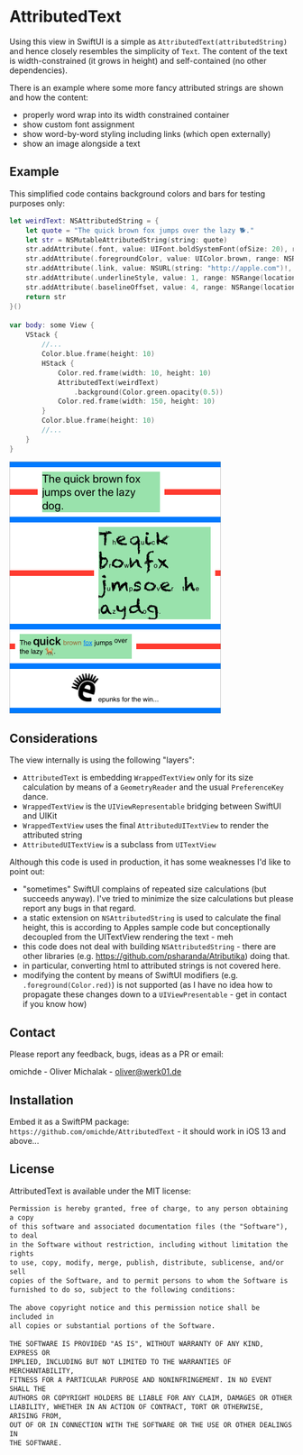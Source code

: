 # AttributedText

Using this view in SwiftUI is a simple as `AttributedText(attributedString)` and hence closely resembles the simplicity of `Text`.
The content of the text is width-constrained (it grows in height) and self-contained (no other dependencies).

There is an example where some more fancy attributed strings are shown and how the content:

- properly word wrap into its width constrained container
- show custom font assignment
- show word-by-word styling including links (which open externally)
- show an image alongside a text

## Example

This simplified code contains background colors and bars for testing purposes only:

```swift
let weirdText: NSAttributedString = {
	let quote = "The quick brown fox jumps over the lazy 🐕."
	let str = NSMutableAttributedString(string: quote)
	str.addAttribute(.font, value: UIFont.boldSystemFont(ofSize: 20), range: NSRange(location: 4, length: 5))
	str.addAttribute(.foregroundColor, value: UIColor.brown, range: NSRange(location: 10, length: 5))
	str.addAttribute(.link, value: NSURL(string: "http://apple.com")!, range: NSRange(location: 16, length: 3))
	str.addAttribute(.underlineStyle, value: 1, range: NSRange(location: 16, length: 3))
	str.addAttribute(.baselineOffset, value: 4, range: NSRange(location: 26, length: 4))
	return str
}()

var body: some View {
	VStack {
		//...
		Color.blue.frame(height: 10)
		HStack {
			Color.red.frame(width: 10, height: 10)
			AttributedText(weirdText)
				.background(Color.green.opacity(0.5))
			Color.red.frame(width: 150, height: 10)
		}
		Color.blue.frame(height: 10)
		//...
	}
}
```

![Screenshot](/screenshot.png)

## Considerations

The view internally is using the following "layers":

- `AttributedText` is embedding `WrappedTextView` only for its size calculation by means of a `GeometryReader` and the usual `PreferenceKey` dance.
- `WrappedTextView` is the `UIViewRepresentable` bridging between SwiftUI and UIKit
- `WrappedTextView` uses the final `AttributedUITextView` to render the attributed string
- `AttributedUITextView` is a subclass from `UITextView`

Although this code is used in production, it has some weaknesses I'd like to point out:

- "sometimes" SwiftUI complains of repeated size calculations (but succeeds anyway). I've tried to minimize the size calculations but please report any bugs in that regard.
- a static extension on `NSAttributedString` is used to calculate the final height, this is according to Apples sample code but conceptionally decoupled from the UITextView rendering the text - meh
- this code does not deal with building `NSAttributedString` - there are other libraries (e.g. https://github.com/psharanda/Atributika) doing that.
- in particular, converting html to attributed strings is not covered here.
- modifying the content by means of SwiftUI modifiers (e.g. `.foreground(Color.red)`) is not supported (as I have no idea how to propagate these changes down to a `UIViewPresentable` - get in contact if you know how)

## Contact

Please report any feedback, bugs, ideas as a PR or email:

omichde - Oliver Michalak - oliver@werk01.de

## Installation

Embed it as a SwiftPM package: `https://github.com/omichde/AttributedText` - it should work in iOS 13 and above... 

## License

AttributedText is available under the MIT license:

	Permission is hereby granted, free of charge, to any person obtaining a copy
	of this software and associated documentation files (the "Software"), to deal
	in the Software without restriction, including without limitation the rights
	to use, copy, modify, merge, publish, distribute, sublicense, and/or sell
	copies of the Software, and to permit persons to whom the Software is
	furnished to do so, subject to the following conditions:

	The above copyright notice and this permission notice shall be included in
	all copies or substantial portions of the Software.

	THE SOFTWARE IS PROVIDED "AS IS", WITHOUT WARRANTY OF ANY KIND, EXPRESS OR
	IMPLIED, INCLUDING BUT NOT LIMITED TO THE WARRANTIES OF MERCHANTABILITY,
	FITNESS FOR A PARTICULAR PURPOSE AND NONINFRINGEMENT. IN NO EVENT SHALL THE
	AUTHORS OR COPYRIGHT HOLDERS BE LIABLE FOR ANY CLAIM, DAMAGES OR OTHER
	LIABILITY, WHETHER IN AN ACTION OF CONTRACT, TORT OR OTHERWISE, ARISING FROM,
	OUT OF OR IN CONNECTION WITH THE SOFTWARE OR THE USE OR OTHER DEALINGS IN
	THE SOFTWARE.
